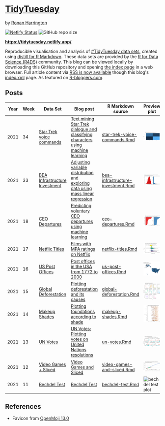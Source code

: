 # [TidyTuesday](https://github.com/rnnh/TidyTuesday/)

by [Ronan Harrington](https://github.com/rnnh/)

[![Netlify Status](https://api.netlify.com/api/v1/badges/f8211364-bd13-41ac-97b2-e9ed92e9c615/deploy-status)](https://app.netlify.com/sites/tidytuesday/deploys)
![GitHub repo size](https://img.shields.io/github/repo-size/rnnh/TidyTuesday)

**<https://tidytuesday.netlify.app/>**

Reproducible visualisation and analysis of [#TidyTuesday data sets](https://github.com/rfordatascience/tidytuesday), created using [distill for R Markdown](https://github.com/rstudio/distill).
These data sets are provided by the [R for Data Science (R4DS)](https://github.com/rfordatascience) community.
This blog can be viewed locally by downloading this GitHub repository and opening [the index page](_site/index.html) in a web browser.
Full article content via [RSS is now available](https://github.com/rnnh/TidyTuesday/commit/3608329d5a880c6d9647c0d4e21c9763388de618) though this blog's [index.xml](https://tidytuesday.netlify.app/index.xml) page.
As featured on [R-bloggers.com](https://www.r-bloggers.com/author/ronan-harrington/).

## Posts

| Year | Week | Data Set | Blog post | R Markdown source | Preview plot |
| ---- | ---- | -------- | --------- | ---------------- | ------------ |
| 2021 | 34   | [Star Trek voice commands](https://github.com/rfordatascience/tidytuesday/blob/master/data/2021/2021-08-17/readme.md) | [Text mining Star Trek dialogue and classifying characters using machine learning](https://tidytuesday.netlify.app/posts/2021-08-18-star-trek-voice-commands/) | [star-trek-voice-commands.Rmd](_posts/2021-08-18-star-trek-voice-commands/star-trek-voice-commands.Rmd) | ![star trek voice commands plot](_posts/2021-08-18-star-trek-voice-commands/star-trek-voice-commands_files/figure-html5/fig4-1.png) |
| 2021 | 33   | [BEA Infrastructure Investment](https://github.com/rfordatascience/tidytuesday/blob/master/data/2021/2021-08-10/readme.md) | [Adjusting variable distribution and exploring data using mass linear regression](https://tidytuesday.netlify.app/posts/2021-08-15-bea-infrastructure-investment/) | [bea-infrastructure-investment.Rmd](_posts/2021-08-15-bea-infrastructure-investment/bea-infrastructure-investment.Rmd) | ![bea infrastructure investment plot](_posts/2021-08-15-bea-infrastructure-investment/bea-infrastructure-investment_files/figure-html5/figure_1-1.png) |
| 2021 | 18   | [CEO Departures](https://github.com/rfordatascience/tidytuesday/blob/master/data/2021/2021-04-27/readme.md) | [Predicting voluntary CEO departures using machine learning](https://tidytuesday.netlify.app/posts/2021-04-27-ceo-departures/) | [ceo-departures.Rmd](https://github.com/rnnh/TidyTuesday/blob/main/_posts/2021-04-27-ceo-departures/ceo-departures.Rmd) | ![ceo departures plot](_posts/2021-04-27-ceo-departures/ceo-departures_files/figure-html5/fig2-1.png) |
| 2021 | 17   | [Netflix Titles](https://github.com/rfordatascience/tidytuesday/blob/master/data/2021/2021-04-20/readme.md) | [Films with MPA ratings on Netflix](https://tidytuesday.netlify.app/posts/2021-04-21-netflix-titles/) | [netflix-titles.Rmd](_posts/2021-04-21-netflix-titles/netflix-titles.Rmd) | ![netflix titles plot](_posts/2021-04-21-netflix-titles/netflix-titles_files/figure-html5/figure1-1.png) |
| 2021 | 16   | [US Post Offices](https://github.com/rfordatascience/tidytuesday/blob/master/data/2021/2021-04-13/readme.md) | [Post offices in the USA from 1772 to 2000](https://tidytuesday.netlify.app/posts/2021-04-16-us-post-offices/) | [us-post-offices.Rmd](_posts/2021-04-16-us-post-offices/us-post-offices.Rmd) | ![us post offices plot](_posts/2021-04-16-us-post-offices/us-post-offices_files/figure-html5/figure2-1.png) |
| 2021 | 15   | [Global Deforestation](https://github.com/rfordatascience/tidytuesday/blob/master/data/2021/2021-04-06/readme.md) | [Plotting deforestation and its causes](https://tidytuesday.netlify.app/posts/2021-04-07-global-deforestation/) | [global-deforestation.Rmd](_posts/2021-04-07-global-deforestation/global-deforestation.Rmd) | ![global deforestation plot](_posts/2021-04-07-global-deforestation/global-deforestation_files/figure-html5/figure1-1.png) |
| 2021 | 14   | [Makeup Shades](https://github.com/rfordatascience/tidytuesday/blob/master/data/2021/2021-03-30/readme.md) | [Plotting foundations according to shade](https://tidytuesday.netlify.app/posts/2021-04-06-makeup-shades/) | [makeup-shades.Rmd](_posts/2021-04-06-makeup-shades/makeup-shades.Rmd) | ![makeup shades plot](_posts/2021-04-06-makeup-shades/makeup-shades_files/figure-html5/figure1-1.png) |
| 2021 | 13   | [UN Votes](https://github.com/rfordatascience/tidytuesday/blob/master/data/2021/2021-03-23/readme.md) | [UN Votes: Plotting votes on United Nations resolutions](https://tidytuesday.netlify.app/posts/2021-03-30-un-votes/) | [un-votes.Rmd](_posts/2021-03-30-un-votes/un-votes.Rmd) | ![un votes plot](_posts/2021-03-30-un-votes/un-votes_files/figure-html5/figure2-1.png) |
| 2021 | 12   | [Video Games + Sliced](https://github.com/rfordatascience/tidytuesday/blob/master/data/2021/2021-03-16/readme.md) | [Video Games and Sliced](https://tidytuesday.netlify.app/posts/2021-03-23-video-games-and-sliced/) | [video-games-and-sliced.Rmd](_posts/2021-03-23-video-games-and-sliced/video-games-and-sliced.Rmd) | ![video game plot](images/video-games-and-sliced-1.png) |
| 2021 | 11   | [Bechdel Test](https://github.com/rfordatascience/tidytuesday/blob/master/data/2021/2021-03-09/readme.md) | [Bechdel Test](https://tidytuesday.netlify.app/posts/2021-03-21-bechdel-test/) | [bechdel-test.Rmd](_posts/2021-03-21-bechdel-test/bechdel-test.Rmd)| ![bechdel test plot](images/bechdel-test-1.gif) |

## References

- Favicon from [OpenMoji 13.0](https://github.com/hfg-gmuend/openmoji/releases/tag/13.0.0)
